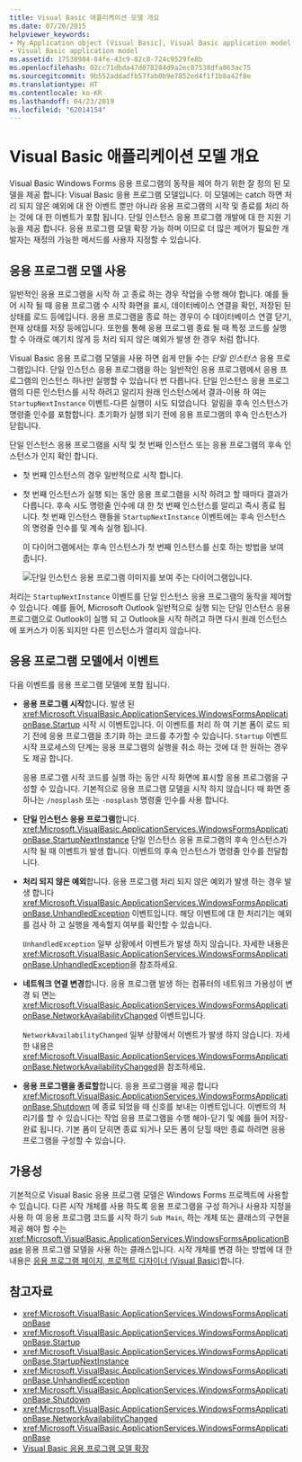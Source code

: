```yaml
---
title: Visual Basic 애플리케이션 모델 개요
ms.date: 07/20/2015
helpviewer_keywords:
- My.Application object [Visual Basic], Visual Basic application model
- Visual Basic application model
ms.assetid: 17538984-84fe-43c9-82c8-724c9529fe8b
ms.openlocfilehash: 02cc71dbda47d078284d9a2ec07538dfa063ac75
ms.sourcegitcommit: 9b552addadfb57fab0b9e7852ed4f1f1b8a42f8e
ms.translationtype: HT
ms.contentlocale: ko-KR
ms.lasthandoff: 04/23/2019
ms.locfileid: "62014154"
---
```

# <a name="overview-of-the-visual-basic-application-model"></a>Visual Basic 애플리케이션 모델 개요
Visual Basic Windows Forms 응용 프로그램의 동작을 제어 하기 위한 잘 정의 된 모델을 제공 합니다: Visual Basic 응용 프로그램 모델입니다. 이 모델에는 catch 하면 처리 되지 않은 예외에 대 한 이벤트 뿐만 아니라 응용 프로그램의 시작 및 종료를 처리 하는 것에 대 한 이벤트가 포함 됩니다. 단일 인스턴스 응용 프로그램 개발에 대 한 지원 기능을 제공 합니다. 응용 프로그램 모델 확장 가능 하며 이므로 더 많은 제어가 필요한 개발자는 재정의 가능한 메서드를 사용자 지정할 수 있습니다.  
  
## <a name="uses-for-the-application-model"></a>응용 프로그램 모델 사용  
 일반적인 응용 프로그램을 시작 하 고 종료 하는 경우 작업을 수행 해야 합니다. 예를 들어 시작 될 때 응용 프로그램 수 시작 화면을 표시, 데이터베이스 연결을 확인, 저장된 된 상태를 로드 등에입니다. 응용 프로그램을 종료 하는 경우이 수 데이터베이스 연결 닫기, 현재 상태를 저장 등에입니다. 또한를 통해 응용 프로그램 종료 될 때 특정 코드를 실행할 수 아래로 예기치 않게 등 처리 되지 않은 예외가 발생 한 경우 처럼 합니다.  
  
 Visual Basic 응용 프로그램 모델을 사용 하면 쉽게 만들 수는 *단일 인스턴스* 응용 프로그램입니다. 단일 인스턴스 응용 프로그램을 하는 일반적인 응용 프로그램에서 응용 프로그램의 인스턴스 하나만 실행할 수 있습니다 번 다릅니다. 단일 인스턴스 응용 프로그램의 다른 인스턴스를 시작 하려고 알리지 원래 인스턴스에서 결과-이용 하 여는 `StartupNextInstance` 이벤트-다른 실행이 시도 되었습니다. 알림을 후속 인스턴스가 명령줄 인수를 포함합니다. 초기화가 실행 되기 전에 응용 프로그램의 후속 인스턴스가 닫힙니다.  
  
 단일 인스턴스 응용 프로그램을 시작 및 첫 번째 인스턴스 또는 응용 프로그램의 후속 인스턴스가 인지 확인 합니다.  
  
- 첫 번째 인스턴스의 경우 일반적으로 시작 합니다.  
  
- 첫 번째 인스턴스가 실행 되는 동안 응용 프로그램을 시작 하려고 할 때마다 결과가 다릅니다. 후속 시도 명령줄 인수에 대 한 첫 번째 인스턴스를 알리고 즉시 종료 됩니다. 첫 번째 인스턴스 핸들을 `StartupNextInstance` 이벤트에는 후속 인스턴스의 명령줄 인수를 및 계속 실행 됩니다.  
  
     이 다이어그램에서는 후속 인스턴스가 첫 번째 인스턴스를 신호 하는 방법을 보여 줍니다.  
  
     ![단일 인스턴스 응용 프로그램 이미지를 보여 주는 다이어그램입니다.](./media/overview-of-the-visual-basic-application-model/single-instance-application.gif)  
  
 처리는 `StartupNextInstance` 이벤트를 단일 인스턴스 응용 프로그램의 동작을 제어할 수 있습니다. 예를 들어, Microsoft Outlook 일반적으로 실행 되는 단일 인스턴스 응용 프로그램으로 Outlook이 실행 되 고 Outlook을 시작 하려고 하면 다시 원래 인스턴스에 포커스가 이동 되지만 다른 인스턴스가 열리지 않습니다.  
  
## <a name="events-in-the-application-model"></a>응용 프로그램 모델에서 이벤트  
 다음 이벤트를 응용 프로그램 모델에 포함 됩니다.  
  
- **응용 프로그램 시작**합니다. 발생 된 <xref:Microsoft.VisualBasic.ApplicationServices.WindowsFormsApplicationBase.Startup> 시작 시 이벤트입니다. 이 이벤트를 처리 하 여 기본 폼이 로드 되기 전에 응용 프로그램을 초기화 하는 코드를 추가할 수 있습니다. `Startup` 이벤트 시작 프로세스의 단계는 응용 프로그램의 실행을 취소 하는 것에 대 한 원하는 경우도 제공 합니다.  
  
     응용 프로그램 시작 코드를 실행 하는 동안 시작 화면에 표시할 응용 프로그램을 구성할 수 있습니다. 기본적으로 응용 프로그램 모델을 시작 하지 않습니다 때 화면 중 하나는 `/nosplash` 또는 `-nosplash` 명령줄 인수를 사용 합니다.  
  
- **단일 인스턴스 응용 프로그램**합니다. <xref:Microsoft.VisualBasic.ApplicationServices.WindowsFormsApplicationBase.StartupNextInstance> 단일 인스턴스 응용 프로그램의 후속 인스턴스가 시작 될 때 이벤트가 발생 합니다. 이벤트의 후속 인스턴스가 명령줄 인수를 전달합니다.  
  
- **처리 되지 않은 예외**합니다. 응용 프로그램 처리 되지 않은 예외가 발생 하는 경우 발생 합니다 <xref:Microsoft.VisualBasic.ApplicationServices.WindowsFormsApplicationBase.UnhandledException> 이벤트입니다. 해당 이벤트에 대 한 처리기는 예외를 검사 하 고 실행을 계속할지 여부를 확인할 수 있습니다.  
  
     `UnhandledException` 일부 상황에서 이벤트가 발생 하지 않습니다. 자세한 내용은 <xref:Microsoft.VisualBasic.ApplicationServices.WindowsFormsApplicationBase.UnhandledException>을 참조하세요.  
  
- **네트워크 연결 변경**합니다. 응용 프로그램 발생 하는 컴퓨터의 네트워크 가용성이 변경 되 면는 <xref:Microsoft.VisualBasic.ApplicationServices.WindowsFormsApplicationBase.NetworkAvailabilityChanged> 이벤트입니다.  
  
     `NetworkAvailabilityChanged` 일부 상황에서 이벤트가 발생 하지 않습니다. 자세한 내용은 <xref:Microsoft.VisualBasic.ApplicationServices.WindowsFormsApplicationBase.NetworkAvailabilityChanged>을 참조하세요.  
  
- **응용 프로그램을 종료할**합니다. 응용 프로그램을 제공 합니다 <xref:Microsoft.VisualBasic.ApplicationServices.WindowsFormsApplicationBase.Shutdown> 에 종료 되었을 때 신호를 보내는 이벤트입니다. 이벤트의 처리기를 할 수 있습니다는 작업 응용 프로그램을 수행 해야-닫기 및 예를 들어 저장-완료 됩니다. 기본 폼이 닫히면 종료 되거나 모든 폼이 닫힐 때만 종료 하려면 응용 프로그램을 구성할 수 있습니다.  
  
## <a name="availability"></a>가용성  
 기본적으로 Visual Basic 응용 프로그램 모델은 Windows Forms 프로젝트에 사용할 수 있습니다. 다른 시작 개체를 사용 하도록 응용 프로그램을 구성 하거나 사용자 지정을 사용 하 여 응용 프로그램 코드를 시작 하기 `Sub Main`, 하는 개체 또는 클래스의 구현을 제공 해야 할 수는 <xref:Microsoft.VisualBasic.ApplicationServices.WindowsFormsApplicationBase> 응용 프로그램 모델을 사용 하는 클래스입니다. 시작 개체를 변경 하는 방법에 대 한 내용은 [응용 프로그램 페이지, 프로젝트 디자이너 (Visual Basic)](/visualstudio/ide/reference/application-page-project-designer-visual-basic)합니다.  
  
## <a name="see-also"></a>참고자료

- <xref:Microsoft.VisualBasic.ApplicationServices.WindowsFormsApplicationBase>
- <xref:Microsoft.VisualBasic.ApplicationServices.WindowsFormsApplicationBase.Startup>
- <xref:Microsoft.VisualBasic.ApplicationServices.WindowsFormsApplicationBase.StartupNextInstance>
- <xref:Microsoft.VisualBasic.ApplicationServices.WindowsFormsApplicationBase.UnhandledException>
- <xref:Microsoft.VisualBasic.ApplicationServices.WindowsFormsApplicationBase.Shutdown>
- <xref:Microsoft.VisualBasic.ApplicationServices.WindowsFormsApplicationBase.NetworkAvailabilityChanged>
- <xref:Microsoft.VisualBasic.ApplicationServices.WindowsFormsApplicationBase>
- [Visual Basic 응용 프로그램 모델 확장](../../../visual-basic/developing-apps/customizing-extending-my/extending-the-visual-basic-application-model.md)
